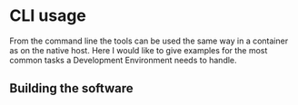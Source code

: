 # CLI usage

From the command line the tools can be used the same way in a container as on the native host. Here
I would like to give examples for the most common tasks a Development Environment needs to handle.

## Building the software

